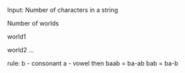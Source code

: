 Input:
Number of characters in a string

Number of worlds

world1

world2
...

rule:
b - сonsonant
a - vowel
then baab = ba-ab
     bab = ba-b

